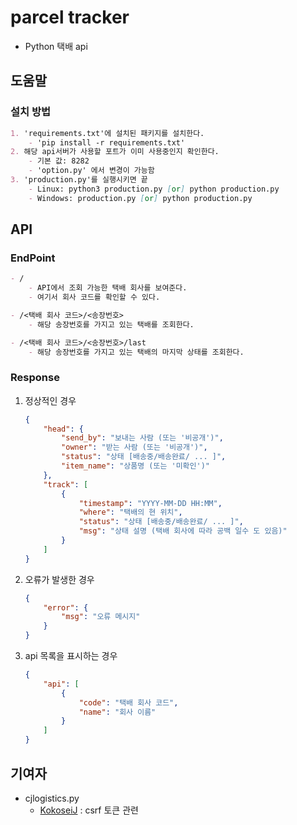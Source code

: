 # parcel tracker
- Python 택배 api

## 도움말
### 설치 방법
```markdown
1. 'requirements.txt'에 설치된 패키지를 설치한다.
    - 'pip install -r requirements.txt'
2. 해당 api서버가 사용할 포트가 이미 사용중인지 확인한다.
    - 기본 값: 8282
    - 'option.py' 에서 변경이 가능함
3. 'production.py'를 실행시키면 끝
    - Linux: python3 production.py [or] python production.py
    - Windows: production.py [or] python production.py
```



## API
### EndPoint
```markdown
- /
    - API에서 조회 가능한 택배 회사를 보여준다.
    - 여기서 회사 코드를 확인할 수 있다.

- /<택배 회사 코드>/<송장번호>
    - 해당 송장번호를 가지고 있는 택배를 조회한다.

- /<택배 회사 코드>/<송장번호>/last
    - 해당 송장번호를 가지고 있는 택배의 마지막 상태를 조회한다.
```

### Response
1. 정상적인 경우
    ```json
    {
        "head": {
            "send_by": "보내는 사람 (또는 '비공개')",
            "owner": "받는 사람 (또는 '비공개')",
            "status": "상태 [배송중/배송완료/ ... ]",
            "item_name": "상품명 (또는 '미확인')"
        },
        "track": [
            {
                "timestamp": "YYYY-MM-DD HH:MM",
                "where": "택배의 현 위치",
                "status": "상태 [배송중/배송완료/ ... ]",
                "msg": "상태 설명 (택배 회사에 따라 공백 일수 도 있음)"
            }
        ]
    }
    ```
2. 오류가 발생한 경우
    ```json
    {
        "error": {
            "msg": "오류 메시지"
        }
    }
    ```
3. api 목록을 표시하는 경우
    ```json
    {
        "api": [
            {
                "code": "택배 회사 코드",
                "name": "회사 이름"
            }
        ]
    }
    ```

## 기여자
- cjlogistics.py
    - [KokoseiJ](https://github.com/KokoseiJ/) : csrf 토큰 관련
